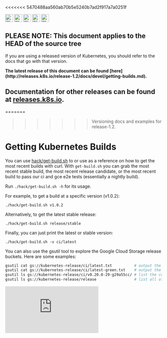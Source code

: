 <!-- BEGIN MUNGE: UNVERSIONED_WARNING -->

<<<<<<< 5470488aa560ab70b5e5240b7ad2f917a7a0251f
<!-- BEGIN STRIP_FOR_RELEASE -->

<img src="http://kubernetes.io/img/warning.png" alt="WARNING"
     width="25" height="25">
<img src="http://kubernetes.io/img/warning.png" alt="WARNING"
     width="25" height="25">
<img src="http://kubernetes.io/img/warning.png" alt="WARNING"
     width="25" height="25">
<img src="http://kubernetes.io/img/warning.png" alt="WARNING"
     width="25" height="25">
<img src="http://kubernetes.io/img/warning.png" alt="WARNING"
     width="25" height="25">

<h2>PLEASE NOTE: This document applies to the HEAD of the source tree</h2>

If you are using a released version of Kubernetes, you should
refer to the docs that go with that version.

<!-- TAG RELEASE_LINK, added by the munger automatically -->
<strong>
The latest release of this document can be found
[here](http://releases.k8s.io/release-1.2/docs/devel/getting-builds.md).

Documentation for other releases can be found at
[releases.k8s.io](http://releases.k8s.io).
</strong>
--

<!-- END STRIP_FOR_RELEASE -->
=======
>>>>>>> Versioning docs and examples for release-1.2.

<!-- END MUNGE: UNVERSIONED_WARNING -->

# Getting Kubernetes Builds

You can use [hack/get-build.sh](http://releases.k8s.io/release-1.2/hack/get-build.sh) to or use as a reference on how to get the most recent builds with curl. With `get-build.sh` you can grab the most recent stable build, the most recent release candidate, or the most recent build to pass our ci and gce e2e tests (essentially a nightly build).

Run `./hack/get-build.sh -h` for its usage.

For example, to get a build at a specific version (v1.0.2):

```console
./hack/get-build.sh v1.0.2
```

Alternatively, to get the latest stable release:

```console
./hack/get-build.sh release/stable
```

Finally, you can just print the latest or stable version:

```console
./hack/get-build.sh -v ci/latest
```

You can also use the gsutil tool to explore the Google Cloud Storage release buckets. Here are some examples:

```sh
gsutil cat gs://kubernetes-release/ci/latest.txt          # output the latest ci version number
gsutil cat gs://kubernetes-release/ci/latest-green.txt    # output the latest ci version number that passed gce e2e
gsutil ls gs://kubernetes-release/ci/v0.20.0-29-g29a55cc/ # list the contents of a ci release
gsutil ls gs://kubernetes-release/release                 # list all official releases and rcs
```




<!-- BEGIN MUNGE: IS_VERSIONED -->
<!-- TAG IS_VERSIONED -->
<!-- END MUNGE: IS_VERSIONED -->


<!-- BEGIN MUNGE: GENERATED_ANALYTICS -->
[![Analytics](https://kubernetes-site.appspot.com/UA-36037335-10/GitHub/docs/devel/getting-builds.md?pixel)]()
<!-- END MUNGE: GENERATED_ANALYTICS -->
